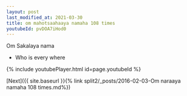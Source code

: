 ```yaml
---
layout: post
last_modified_at: 2021-03-30
title: om mahotsaahaaya namaha 108 times
youtubeId: pvDOA7iHod0
---
```

 
 
Om Sakalaya nama 
 
 -  Who is every where 
 
  
 
  
 
 
 
 
 
 


{% include youtubePlayer.html id=page.youtubeId %}
 
[Next]({{ site.baseurl }}{% link  split2/_posts/2016-02-03-Om naraaya namaha 108 times.md%})
 
